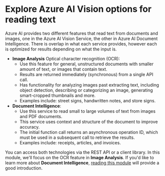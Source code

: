 
# 
# Explore Azure AI Vision options for reading text

Azure AI provides two different features that read text from documents and images, one in the Azure AI Vision Service, the other in Azure AI Document Intelligence. There is overlap in what each service provides, however each is optimized for results depending on what the input is.

- **Image Analysis** Optical character recognition (OCR):
	- Use this feature for general, unstructured documents with smaller amount of text, or images that contain text.
	- Results are returned immediately (synchronous) from a single API call.
	- Has functionality for analyzing images past extracting text, including object detection, describing or categorizing an image, generating smart-cropped thumbnails and more.
	- Examples include: street signs, handwritten notes, and store signs.
- **Document Intelligence**:
	- Use this service to read small to large volumes of text from images and PDF documents.
	- This service uses context and structure of the document to improve accuracy.
	- The initial function call returns an asynchronous operation ID, which must be used in a subsequent call to retrieve the results.
	- Examples include: receipts, articles, and invoices.

You can access both technologies via the REST API or a client library. In this module, we'll focus on the OCR feature in **Image Analysis**. If you'd like to learn more about **Document Intelligence**, [reading this module](/en-us/training/modules/use-prebuilt-form-recognizer-models/?azure-portal=true) will provide a good introduction.



